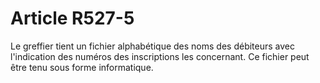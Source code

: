 # Article R527-5

Le greffier tient un fichier alphabétique des noms des débiteurs avec l'indication des numéros des inscriptions les concernant. Ce fichier peut être tenu sous forme informatique.
